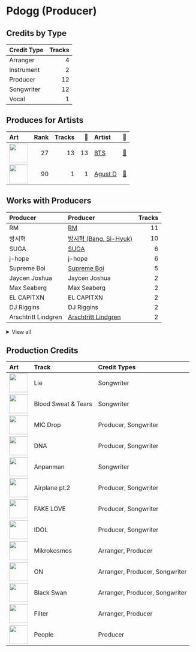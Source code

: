 # Pdogg (Producer)

## Credits by Type

| Credit Type | Tracks |
|:---|---:|
| Arranger | 4 |
| Instrument | 2 |
| Producer | 12 |
| Songwriter | 12 |
| Vocal | 1 |

## Produces for Artists

| Art | Rank | Tracks | 💚 | Artist | 🔗 |
|:---|---:|---:|---:|:---|:---|
| <img src="https://i.scdn.co/image/ab6761610000e5ebd642648235ebf3460d2d1f6a" alt="" width="50" /> | 27 | 13 | 13 | [BTS](../../artists/bts/overview.md) | [🔗](https://open.spotify.com/artist/3Nrfpe0tUJi4K4DXYWgMUX) |
| <img src="https://i.scdn.co/image/ab6761610000e5eb191d43dca6f2f5a126e43e4b" alt="" width="50" /> | 90 | 1 | 1 | [Agust D](../../artists/agust_d/overview.md) | [🔗](https://open.spotify.com/artist/5RmQ8k4l3HZ8JoPb4mNsML) |

## Works with Producers

| Producer | Producer | Tracks |
|:---|:---|---:|
| RM | [RM](../rm/overview.md) | 11 |
| 방시혁 | [방시혁 (Bang, Si-Hyuk)](../방시혁_(bang,_si-hyuk)/overview.md) | 10 |
| SUGA | [SUGA](../suga/overview.md) | 6 |
| j-hope | j-hope | 6 |
| Supreme Boi | [Supreme Boi](../supreme_boi/overview.md) | 5 |
| Jaycen Joshua | Jaycen Joshua | 2 |
| Max Seaberg | Max Seaberg | 2 |
| EL CAPITXN | EL CAPITXN | 2 |
| DJ Riggins | DJ Riggins | 2 |
| Arschtritt Lindgren | [Arschtritt Lindgren](../arschtritt_lindgren/overview.md) | 2 |


<details>
<summary>View all</summary>

| Producer | Producer | Tracks |
|:---|:---|---:|
| ADORA | ADORA | 2 |
| Jacob Richards | Jacob Richards | 2 |
| Ali Tamposi | Ali Tamposi | 2 |
| Roman | Roman | 2 |
| Melanie Joy Fontana | Melanie Joy Fontana | 2 |
| August Rigo | August Rigo | 2 |
| Lutra | Lutra | 1 |
| Hiss noise | Hiss noise | 1 |
| Jimin | Jimin | 1 |
| Hilda Stenmalm | Hilda Stenmalm | 1 |
| Camilla Anne Stewart | Camilla Anne Stewart | 1 |
| Ryan Lawrie | Ryan Lawrie | 1 |
| Arcades | Arcades | 1 |
| SUMIN | SUMIN | 1 |
| Antonina Armato | Antonina Armato | 1 |
| Krysta Youngs | Krysta Youngs | 1 |
| Clyde Kelly | Clyde Kelly | 1 |
| Agust D | Agust D | 1 |
| Matt Thomson | Matt Thomson | 1 |
| dae Jung | dae Jung | 1 |
| Kass | Kass | 1 |
| DOCSKIM | DOCSKIM | 1 |
| Erik Reichers | Erik Reichers | 1 |
| danke | [danke](../danke/overview.md) | 1 |
| Frants | Frants | 1 |
| Alex Williams | Alex Williams | 1 |
| Candace Sosa | Candace Sosa | 1 |
| Vince Nantes | Vince Nantes | 1 |
| 김도훈 | [김도훈 (Kim, Do-hoon)](../김도훈_(kim,_do-hoon)/overview.md) | 1 |
| Fallin' Dild | Fallin' Dild | 1 |
| Neon Boy | Neon Boy | 1 |
| Liza Owen | Liza Owen | 1 |
| Jinbo | Jinbo | 1 |
| Seu Ran Lee | Seu Ran Lee | 1 |
| 안복진 | 안복진 (Ahn, Bok-Jin) | 1 |
| Phil Tan | [Phil Tan](../phil_tan/overview.md) | 1 |
| Bill Zimmerman | Bill Zimmerman | 1 |
| Max Graham | Max Graham | 1 |
| DJ Swivel | DJ Swivel | 1 |
| Marcus McCoan | Marcus McCoan | 1 |
| Tom Wiklund | Tom Wiklund | 1 |
| Julia Ross | Julia Ross | 1 |

</details>


## Production Credits

| Art | Track | Credit Types |
|:---|:---|:---|
| <img src="https://i.scdn.co/image/ab67616d0000b2738bd5d941f9ced8e7f9c60dd4" alt="" width="50" /> | Lie | Songwriter |
| <img src="https://i.scdn.co/image/ab67616d0000b2738bd5d941f9ced8e7f9c60dd4" alt="" width="50" /> | Blood Sweat & Tears | Songwriter |
| <img src="https://i.scdn.co/image/ab67616d0000b273f9a16d4b6cd94eca041f00b8" alt="" width="50" /> | MIC Drop | Producer, Songwriter |
| <img src="https://i.scdn.co/image/ab67616d0000b273829305487c8f3b96a1d955b3" alt="" width="50" /> | DNA | Producer, Songwriter |
| <img src="https://i.scdn.co/image/ab67616d0000b2738fbcf6544ff02a8959a81781" alt="" width="50" /> | Anpanman | Songwriter |
| <img src="https://i.scdn.co/image/ab67616d0000b2738fbcf6544ff02a8959a81781" alt="" width="50" /> | Airplane pt.2 | Producer, Songwriter |
| <img src="https://i.scdn.co/image/ab67616d0000b2738fbcf6544ff02a8959a81781" alt="" width="50" /> | FAKE LOVE | Producer, Songwriter |
| <img src="https://i.scdn.co/image/ab67616d0000b2733825e6d4d02e4b4c0cec7e1d" alt="" width="50" /> | IDOL | Producer, Songwriter |
| <img src="https://i.scdn.co/image/ab67616d0000b27318d0ed4f969b376893f9a38f" alt="" width="50" /> | Mikrokosmos | Arranger, Producer |
| <img src="https://i.scdn.co/image/ab67616d0000b273505190077497c230422f2934" alt="" width="50" /> | ON | Arranger, Producer, Songwriter |
| <img src="https://i.scdn.co/image/ab67616d0000b273505190077497c230422f2934" alt="" width="50" /> | Black Swan | Arranger, Producer, Songwriter |
| <img src="https://i.scdn.co/image/ab67616d0000b273505190077497c230422f2934" alt="" width="50" /> | Filter | Arranger, Producer |
| <img src="https://i.scdn.co/image/ab67616d0000b2736c0e2c778e672701e1a254c6" alt="" width="50" /> | People | Producer |